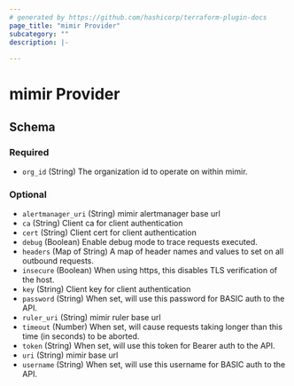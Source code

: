 ```yaml
---
# generated by https://github.com/hashicorp/terraform-plugin-docs
page_title: "mimir Provider"
subcategory: ""
description: |-
  
---
```


# mimir Provider





<!-- schema generated by tfplugindocs -->
## Schema

### Required

- `org_id` (String) The organization id to operate on within mimir.

### Optional

- `alertmanager_uri` (String) mimir alertmanager base url
- `ca` (String) Client ca for client authentication
- `cert` (String) Client cert for client authentication
- `debug` (Boolean) Enable debug mode to trace requests executed.
- `headers` (Map of String) A map of header names and values to set on all outbound requests.
- `insecure` (Boolean) When using https, this disables TLS verification of the host.
- `key` (String) Client key for client authentication
- `password` (String) When set, will use this password for BASIC auth to the API.
- `ruler_uri` (String) mimir ruler base url
- `timeout` (Number) When set, will cause requests taking longer than this time (in seconds) to be aborted.
- `token` (String) When set, will use this token for Bearer auth to the API.
- `uri` (String) mimir base url
- `username` (String) When set, will use this username for BASIC auth to the API.
